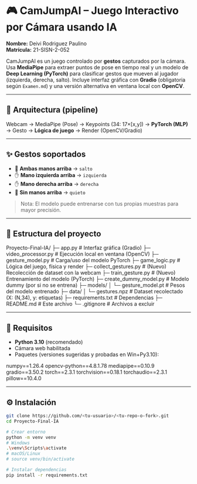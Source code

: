 # 🎮 CamJumpAI – Juego Interactivo por Cámara usando IA

**Nombre:** Deivi Rodriguez Paulino  
**Matrícula:** 21-SISN-2-052

CamJumpAI es un juego controlado por **gestos** capturados por la cámara. Usa **MediaPipe** para extraer puntos de pose en tiempo real y un modelo de **Deep Learning (PyTorch)** para clasificar gestos que mueven al jugador (izquierda, derecha, salto). Incluye interfaz gráfica con **Gradio** (obligatoria según `Examen.md`) y una versión alternativa en ventana local con **OpenCV**.

---

## 🧠 Arquitectura (pipeline)
Webcam → MediaPipe (Pose) → Keypoints (34: 17×[x,y]) → **PyTorch (MLP)** → Gesto → **Lógica de juego** → Render (OpenCV/Gradio)

---

## ✨ Gestos soportados
- 🙌 **Ambas manos arriba** → `salto`
- ✋ **Mano izquierda arriba** → `izquierda`
- ✋ **Mano derecha arriba** → `derecha`
- 🙅 **Sin manos arriba** → `quieto`

> Nota: El modelo puede entrenarse con tus propias muestras para mayor precisión.

---

## 📁 Estructura del proyecto
Proyecto-Final-IA/
├─ app.py # Interfaz gráfica (Gradio)
├─ video_processor.py # Ejecución local en ventana (OpenCV)
├─ gesture_model.py # Carga/uso del modelo PyTorch
├─ game_logic.py # Lógica del juego, física y render
├─ collect_gestures.py # (Nuevo) Recolección de dataset con la webcam
├─ train_gesture.py # (Nuevo) Entrenamiento del modelo (PyTorch)
├─ create_dummy_model.py # Modelo dummy (por si no se entrena)
├─ models/
│ └─ gesture_model.pt # Pesos del modelo entrenado
├─ data/
│ └─ gestures.npz # Dataset recolectado (X: (N,34), y: etiquetas)
├─ requirements.txt # Dependencias
├─ README.md # Este archivo
└─ .gitignore # Archivos a excluir

---

## 🧩 Requisitos
- **Python 3.10** (recomendado)
- Cámara web habilitada
- Paquetes (versiones sugeridas y probadas en Win+Py3.10):

numpy==1.26.4
opencv-python==4.8.1.78
mediapipe==0.10.9
gradio==3.50.2
torch==2.3.1
torchvision==0.18.1
torchaudio==2.3.1
pillow==10.4.0


---

## ⚙️ Instalación
```bash
git clone https://github.com/<tu-usuario>/<tu-repo-o-fork>.git
cd Proyecto-Final-IA

# Crear entorno
python -m venv venv
# Windows
.\venv\Scripts\activate
# macOS/Linux
# source venv/bin/activate

# Instalar dependencias
pip install -r requirements.txt


